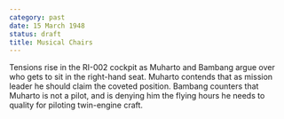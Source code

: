 ```yaml
---
category: past
date: 15 March 1948
status: draft
title: Musical Chairs
---
```



Tensions rise in the RI-002 cockpit as Muharto and
Bambang argue over who gets to sit in the right-hand seat. Muharto
contends that as mission leader he should claim the coveted position.
Bambang counters that Muharto is not a pilot, and is denying him the
flying hours he needs to quality for piloting twin-engine craft.
